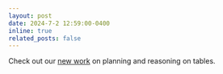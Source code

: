 ```yaml
---
layout: post
date: 2024-7-2 12:59:00-0400
inline: true
related_posts: false
---
```


Check out our [new work](https://arxiv.org/abs/2403.02177) on planning and reasoning on tables.
